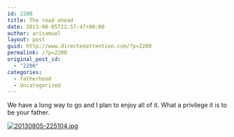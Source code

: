 ```yaml
---
id: 2200
title: The road ahead
date: 2013-08-05T22:57:47+00:00
author: arisamuel
layout: post
guid: http://www.directedattention.com/?p=2200
permalink: /?p=2200
original_post_id:
  - "2200"
categories:
  - fatherhood
  - Uncategorized
---
```

We have a long way to go and I plan to enjoy all of it. What a privilege it is to be your father.

[<img src="https://i1.wp.com/www.samuelakerstein.com/wp-content/uploads/2013/08/20130805-225104.jpg?w=840" alt="20130805-225104.jpg" class="alignnone size-full" data-recalc-dims="1" />](https://i1.wp.com/www.samuelakerstein.com/wp-content/uploads/2013/08/20130805-225104.jpg)
